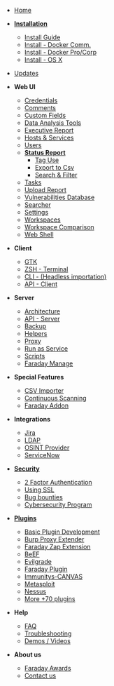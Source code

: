 
* [Home](https://github.com/infobyte/faraday/wiki/Home)

* [**Installation**](https://github.com/infobyte/faraday/wiki/First-Steps)
  * [Install Guide](https://github.com/infobyte/faraday/wiki/Installation-Guide)
  * [Install - Docker Comm.](https://github.com/infobyte/faraday/wiki/Installation-Docker-Community)
  * [Install - Docker Pro/Corp](https://github.com/infobyte/faraday/wiki/Docker-installation-professional-and-corporate)
  * [Install - OS X](https://github.com/infobyte/faraday/wiki/Installation-OSX)
    
* [Updates](https://github.com/infobyte/faraday/wiki/Updates)

* **Web UI**
  * [Credentials](https://github.com/infobyte/faraday/wiki/Credentials)
  * [Comments](https://github.com/infobyte/faraday/wiki/Comments)
  * [Custom Fields](https://github.com/infobyte/faraday/wiki/Custom-Fields)
  * [Data Analysis Tools](https://github.com/infobyte/faraday/wiki/Data-Analysis-Tools)
  * [Executive Report](https://github.com/infobyte/faraday/wiki/Executive-Report)
  * [Hosts & Services](https://github.com/infobyte/faraday/wiki/Hosts-and-Services)
  * [Users](https://github.com/infobyte/faraday/wiki/Users)
  * [**Status Report**](https://github.com/infobyte/faraday/wiki/Status-Report)
    * [Tag Use](https://github.com/infobyte/faraday/wiki/Tag-Use)
    * [Export to Csv](https://github.com/infobyte/faraday/wiki/CSV-Exporter)
    * [Search & Filter](https://github.com/infobyte/faraday/wiki/Search-and-Filter)
  * [Tasks](https://github.com/infobyte/faraday/wiki/Tasks)
  * [Upload Report](https://github.com/infobyte/faraday/wiki/Upload-Report)
  * [Vulnerabilities Database](https://github.com/infobyte/faraday/wiki/Vulnerabilities-Database)
  * [Searcher](https://github.com/infobyte/faraday/wiki/Searcher)
  * [Settings](https://github.com/infobyte/faraday/wiki/Settings)
  * [Workspaces](https://github.com/infobyte/faraday/wiki/Workspaces)
  * [Workspace Comparison](https://github.com/infobyte/faraday/wiki/Workspace-Diff)
  * [Web Shell](https://github.com/infobyte/faraday/wiki/Web-Shell)
  
* **Client**
  * [GTK](https://github.com/infobyte/faraday/wiki/GTK)
  * [ZSH - Terminal](https://github.com/infobyte/faraday/wiki/ZSH)
  * [CLI - (Headless importation)](https://github.com/infobyte/faraday/wiki/CLI-(Headless-importation))
  * [API - Client](https://github.com/infobyte/faraday/wiki/API-Client)

* **Server**
  * [Architecture](https://github.com/infobyte/faraday/wiki/Architecture)
  * [API - Server](https://github.com/infobyte/faraday/wiki/API-Server)
  * [Backup](https://github.com/infobyte/faraday/wiki/Backup)
  * [Helpers](https://github.com/infobyte/faraday/wiki/Helpers)
  * [Proxy](https://github.com/infobyte/faraday/wiki/Proxy)
  * [Run as Service](https://github.com/infobyte/faraday/wiki/Run-As-Service)
  * [Scripts](https://github.com/infobyte/faraday/wiki/Scripts)
  * [Faraday Manage](https://github.com/infobyte/faraday/wiki/Faraday-Manage)

* **Special Features**
  * [CSV Importer](https://github.com/infobyte/faraday/wiki/CSV-Importer)
  * [Continuous Scanning](https://github.com/infobyte/faraday/wiki/Continuous-Scanning)
  * [Faraday Addon](https://github.com/infobyte/faraday/wiki/Faraday-Addon)

* **Integrations**
  * [Jira](https://github.com/infobyte/faraday/wiki/Jira)
  * [LDAP](https://github.com/infobyte/faraday/wiki/LDAP)
  * [OSINT Provider](https://github.com/infobyte/faraday/wiki/OSINT-Provider)
  * [ServiceNow](https://github.com/infobyte/faraday/wiki/ServiceNow)

* [**Security**](https://github.com/infobyte/faraday/wiki/Security)
  * [2 Factor Authentication](https://github.com/infobyte/faraday/wiki/2-Factor-Authentication)
  * [Using SSL](https://github.com/infobyte/faraday/wiki/SSL)
  * [Bug bounties](https://github.com/infobyte/faraday/wiki/Bug-bounties)
  * [Cybersecurity Program](https://github.com/infobyte/faraday/wiki/Cybersecurity-Program)

* [**Plugins**](https://github.com/infobyte/faraday/wiki/Plugin-List)
  
  * [Basic Plugin Development](https://github.com/infobyte/faraday/wiki/Basic-plugin-development)
  * [Burp Proxy Extender](https://github.com/infobyte/faraday/wiki/Burp-proxy-extender)
  * [Faraday Zap Extension](https://github.com/infobyte/faraday/wiki/Faraday-Zap-extension)
  * [BeEF](https://github.com/infobyte/faraday/wiki/BeEF)
  * [Evilgrade](https://github.com/infobyte/faraday/wiki/Evilgrade)
  * [Faraday Plugin](https://github.com/infobyte/faraday/wiki/Faraday-Plugin)
  * [Immunitys-CANVAS](https://github.com/infobyte/faraday/wiki/Immunitys-CANVAS)
  * [Metasploit](https://github.com/infobyte/faraday/wiki/Metasploit)
  * [Nessus](https://github.com/infobyte/faraday/wiki/Nessus)
  * [More +70 plugins](https://github.com/infobyte/faraday/wiki/Plugin-List#list)
  
* **Help**
  * [FAQ](https://github.com/infobyte/faraday/wiki/FAQ)
  * [Troubleshooting](https://github.com/infobyte/faraday/wiki/Troubleshooting)
  * [Demos / Videos](https://github.com/infobyte/faraday/wiki/Demos)

* **About us**
  * [Faraday Awards](https://github.com/infobyte/faraday/wiki/Faraday-Awards)
  * [Contact us](https://github.com/infobyte/faraday/wiki/Contact-Us)
